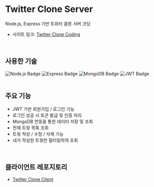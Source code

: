 # Twitter Clone Server  
Node.js, Express 기반 트위터 클론 서버 코딩
<br>

- 사이트 링크: [Twitter Clone Coding](https://tweet-clone-coding-server.onrender.com)  
<br>

## 사용한 기술  
![Node.js Badge](https://img.shields.io/badge/NODE.JS-339933?style=flat-square&logo=node.js&logoColor=white)  ![Express Badge](https://img.shields.io/badge/EXPRESS-000000?style=flat-square&logo=express&logoColor=white)  ![MongoDB Badge](https://img.shields.io/badge/MongoDB-47A248?style=flat-square&logo=mongodb&logoColor=white)  ![JWT Badge](https://img.shields.io/badge/JWT-000000?style=flat-square&logo=json-web-tokens&logoColor=white)  
<br>

## 주요 기능  
- JWT 기반 회원가입 / 로그인 기능  
- 로그인 성공 시 토큰 발급 및 인증 처리  
- MongoDB 연동을 통한 데이터 저장 및 조회  
- 전체 트윗 목록 조회  
- 트윗 작성 / 수정 / 삭제 기능  
- 내가 작성한 트윗만 필터링하여 조회  
<br> 


## 클라이언트 레포지토리  
- [Twitter Clone Client](https://github.com/yourid/twitter-clone-client)  
